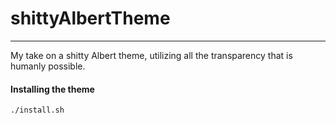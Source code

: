 # shittyAlbertTheme
---
My take on a shitty Albert theme, utilizing all the transparency that is humanly possible.

#### Installing the theme
```
./install.sh
```
